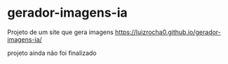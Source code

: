 # gerador-imagens-ia
Projeto de um site que gera imagens
https://luizrocha0.github.io/gerador-imagens-ia/

projeto ainda não foi finalizado
